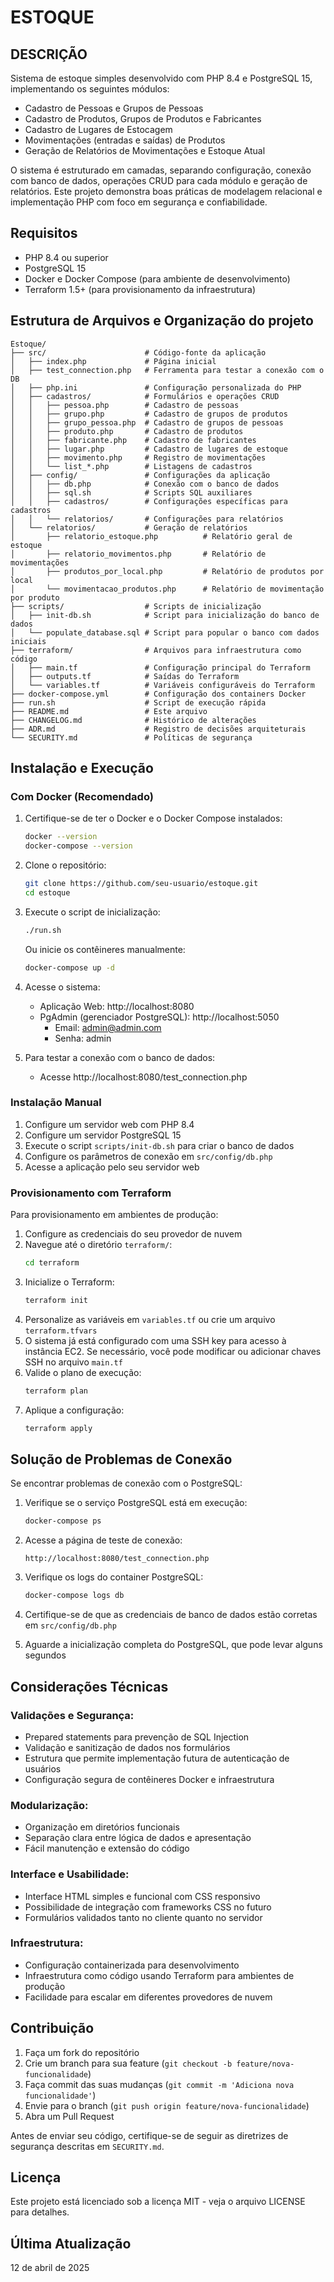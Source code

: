# ESTOQUE

## DESCRIÇÃO

Sistema de estoque simples desenvolvido com PHP 8.4 e PostgreSQL 15, implementando os seguintes módulos:

- Cadastro de Pessoas e Grupos de Pessoas
- Cadastro de Produtos, Grupos de Produtos e Fabricantes
- Cadastro de Lugares de Estocagem
- Movimentações (entradas e saídas) de Produtos
- Geração de Relatórios de Movimentações e Estoque Atual

O sistema é estruturado em camadas, separando configuração, conexão com banco de dados, operações CRUD para cada módulo e geração de relatórios. Este projeto demonstra boas práticas de modelagem relacional e implementação PHP com foco em segurança e confiabilidade.

## Requisitos

- PHP 8.4 ou superior
- PostgreSQL 15
- Docker e Docker Compose (para ambiente de desenvolvimento)
- Terraform 1.5+ (para provisionamento da infraestrutura)

## Estrutura de Arquivos e Organização do projeto

```
Estoque/
├── src/                      # Código-fonte da aplicação
│   ├── index.php             # Página inicial
│   ├── test_connection.php   # Ferramenta para testar a conexão com o DB
│   ├── php.ini               # Configuração personalizada do PHP
│   ├── cadastros/            # Formulários e operações CRUD
│   │   ├── pessoa.php        # Cadastro de pessoas
│   │   ├── grupo.php         # Cadastro de grupos de produtos
│   │   ├── grupo_pessoa.php  # Cadastro de grupos de pessoas
│   │   ├── produto.php       # Cadastro de produtos
│   │   ├── fabricante.php    # Cadastro de fabricantes
│   │   ├── lugar.php         # Cadastro de lugares de estoque
│   │   ├── movimento.php     # Registro de movimentações
│   │   └── list_*.php        # Listagens de cadastros
│   ├── config/               # Configurações da aplicação
│   │   ├── db.php            # Conexão com o banco de dados
│   │   ├── sql.sh            # Scripts SQL auxiliares
│   │   ├── cadastros/        # Configurações específicas para cadastros
│   │   └── relatorios/       # Configurações para relatórios
│   └── relatorios/           # Geração de relatórios
│       ├── relatorio_estoque.php          # Relatório geral de estoque
│       ├── relatorio_movimentos.php       # Relatório de movimentações
│       ├── produtos_por_local.php         # Relatório de produtos por local
│       └── movimentacao_produtos.php      # Relatório de movimentação por produto
├── scripts/                  # Scripts de inicialização
│   ├── init-db.sh            # Script para inicialização do banco de dados
│   └── populate_database.sql # Script para popular o banco com dados iniciais
├── terraform/                # Arquivos para infraestrutura como código
│   ├── main.tf               # Configuração principal do Terraform
│   ├── outputs.tf            # Saídas do Terraform
│   └── variables.tf          # Variáveis configuráveis do Terraform
├── docker-compose.yml        # Configuração dos containers Docker
├── run.sh                    # Script de execução rápida
├── README.md                 # Este arquivo
├── CHANGELOG.md              # Histórico de alterações
├── ADR.md                    # Registro de decisões arquiteturais
└── SECURITY.md               # Políticas de segurança
```

## Instalação e Execução

### Com Docker (Recomendado)

1. Certifique-se de ter o Docker e o Docker Compose instalados:
   ```bash
   docker --version
   docker-compose --version
   ```

2. Clone o repositório:
   ```bash
   git clone https://github.com/seu-usuario/estoque.git
   cd estoque
   ```

3. Execute o script de inicialização:
   ```bash
   ./run.sh
   ```
   Ou inicie os contêineres manualmente:
   ```bash
   docker-compose up -d
   ```

4. Acesse o sistema:
   - Aplicação Web: http://localhost:8080
   - PgAdmin (gerenciador PostgreSQL): http://localhost:5050
     - Email: admin@admin.com
     - Senha: admin

5. Para testar a conexão com o banco de dados:
   - Acesse http://localhost:8080/test_connection.php

### Instalação Manual

1. Configure um servidor web com PHP 8.4
2. Configure um servidor PostgreSQL 15
3. Execute o script `scripts/init-db.sh` para criar o banco de dados
4. Configure os parâmetros de conexão em `src/config/db.php`
5. Acesse a aplicação pelo seu servidor web

### Provisionamento com Terraform

Para provisionamento em ambientes de produção:

1. Configure as credenciais do seu provedor de nuvem
2. Navegue até o diretório `terraform/`:
   ```bash
   cd terraform
   ```
3. Inicialize o Terraform:
   ```bash
   terraform init
   ```
4. Personalize as variáveis em `variables.tf` ou crie um arquivo `terraform.tfvars`
5. O sistema já está configurado com uma SSH key para acesso à instância EC2. Se necessário, você pode modificar ou adicionar chaves SSH no arquivo `main.tf`
6. Valide o plano de execução:
   ```bash
   terraform plan
   ```
7. Aplique a configuração:
   ```bash
   terraform apply
   ```

## Solução de Problemas de Conexão

Se encontrar problemas de conexão com o PostgreSQL:

1. Verifique se o serviço PostgreSQL está em execução:
   ```bash
   docker-compose ps
   ```

2. Acesse a página de teste de conexão:
   ```
   http://localhost:8080/test_connection.php
   ```

3. Verifique os logs do container PostgreSQL:
   ```bash
   docker-compose logs db
   ```

4. Certifique-se de que as credenciais de banco de dados estão corretas em `src/config/db.php`

5. Aguarde a inicialização completa do PostgreSQL, que pode levar alguns segundos

## Considerações Técnicas

### Validações e Segurança:
- Prepared statements para prevenção de SQL Injection
- Validação e sanitização de dados nos formulários
- Estrutura que permite implementação futura de autenticação de usuários
- Configuração segura de contêineres Docker e infraestrutura

### Modularização:
- Organização em diretórios funcionais
- Separação clara entre lógica de dados e apresentação
- Fácil manutenção e extensão do código

### Interface e Usabilidade:
- Interface HTML simples e funcional com CSS responsivo
- Possibilidade de integração com frameworks CSS no futuro
- Formulários validados tanto no cliente quanto no servidor

### Infraestrutura:
- Configuração containerizada para desenvolvimento
- Infraestrutura como código usando Terraform para ambientes de produção
- Facilidade para escalar em diferentes provedores de nuvem

## Contribuição

1. Faça um fork do repositório
2. Crie um branch para sua feature (`git checkout -b feature/nova-funcionalidade`)
3. Faça commit das suas mudanças (`git commit -m 'Adiciona nova funcionalidade'`)
4. Envie para o branch (`git push origin feature/nova-funcionalidade`)
5. Abra um Pull Request

Antes de enviar seu código, certifique-se de seguir as diretrizes de segurança descritas em `SECURITY.md`.

## Licença

Este projeto está licenciado sob a licença MIT - veja o arquivo LICENSE para detalhes.

## Última Atualização

12 de abril de 2025